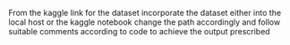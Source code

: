 From the kaggle link for the dataset incorporate the dataset either into the local host or the kaggle notebook change the path accordingly and follow suitable comments according to code to achieve the output prescribed
